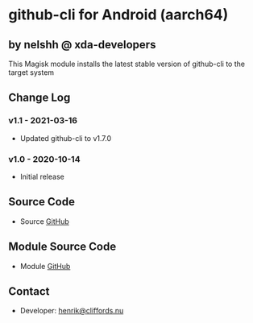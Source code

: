 # github-cli for Android (aarch64)

## by nelshh @ xda-developers

This Magisk module installs the latest stable version of github-cli to the target system

## Change Log

### v1.1 - 2021-03-16
* Updated github-cli to v1.7.0

### v1.0 - 2020-10-14
* Initial release

## Source Code
* Source [GitHub](https://github.com/cli/cli.git)

## Module Source Code
* Module [GitHub](https://github.com/henriknelson/github-cli-magisk-module)

## Contact
* Developer: [henrik@cliffords.nu](mailto:henrik@cliffords.nu)
